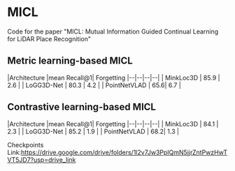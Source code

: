 # MICL
Code for the paper "MICL: Mutual Information Guided Continual Learning for LiDAR Place Recognition"


## Metric learning-based MICL
|Architecture  |mean Recall@1| Forgetting 
|--|--|--|--|
| MinkLoc3D | 85.9 | 2.6  |
| LoGG3D-Net | 80.3 | 4.2 |
| PointNetVLAD | 65.6| 6.7 | 
## Contrastive learning-based MICL
|Architecture  |mean Recall@1| Forgetting 
|--|--|--|--|
| MinkLoc3D | 84.1 | 2.3  |
| LoGG3D-Net | 85.2 | 1.9 |
| PointNetVLAD | 68.2| 1.3 | 

Checkpoints Link:https://drive.google.com/drive/folders/1l2v7Jw3PpIQmN5jjrZntPwzHwTVT5JD7?usp=drive_link